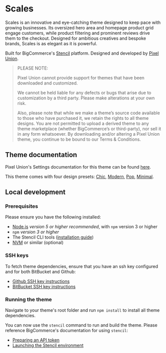 # Scales

Scales is an innovative and eye-catching theme designed to keep pace with growing businesses. Its oversized hero area and homepage product grid engage customers, while product filtering and prominent reviews drive them to the checkout. Designed for ambitious creatives and bespoke brands, Scales is as elegant as it is powerful.

Built for BigCommerce's [Stencil](https://stencil.bigcommerce.com) platform. Designed and developed by [Pixel Union](https://www.pixelunion.net).

> PLEASE NOTE:
>
> Pixel Union cannot provide support for themes that have been downloaded and customized.
>
> We cannot be held liable for any defects or bugs that arise due to customization by a third party. Please make alterations at your own risk.
>
> Also, please note that while we make a theme’s source code available to those who have purchased it, we retain the rights to all theme designs. You are not permitted to upload a derived theme to any theme marketplace (whether BigCommerce’s or third-party), nor sell it in any form whatsoever. By downloading and/or altering a Pixel Union theme, you continue to be bound to our Terms & Conditions.

## Theme documentation

Pixel Union's Settings documentation for this theme can be found [here](http://support.pixelunion.net/article/350-scales-theme-manual).

This theme comes with four design presets:
[Chic](https://scales-chic-demo.mybigcommerce.com),
[Modern](https://scales-modern-demo.mybigcommerce.com),
[Pop](https://scales-pop-demo.mybigcommerce.com),
[Minimal](https://scales-minimal-demo.mybigcommerce.com).

## Local development

### Prerequisites

Please ensure you have the following installed:

- [Node.js](https://nodejs.org) _version 5 or higher recommended_, with `npm` version 3 or higher
- `npm` _version 3 or higher_
- The Stencil CLI tools ([installation guide](https://stencil.bigcommerce.com/docs/installing-stencil-cli-1))
- [NVM](https://github.com/creationix/nvm) or similar (optional)

### SSH keys

To fetch theme dependencies, ensure that you have an ssh key configured and for both BitBucket and Github:

- [Github SSH key instructions](https://help.github.com/articles/connecting-to-github-with-ssh/)
- [BitBucket SSH key instructions](https://confluence.atlassian.com/bitbucket/set-up-ssh-for-git-728138079.html)

### Running the theme

Navigate to your theme's root folder and run `npm install` to install all theme dependencies.

You can now use the `stencil` command to run and build the theme. Please reference BigCommerce's documentation for using `stencil`:

 - [Preparing an API token](https://stencil.bigcommerce.com/docs/preparing-your-store-tokens)
 - [Launching the Stencil environment](https://stencil.bigcommerce.com/docs/launching-stencil)
